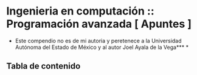 # Ingenieria en computación :: Programación avanzada [ Apuntes ]
* Este compendio no es de mi autoria y peretenece a la Universidad Autónoma del Estado de México y al autor Joel Ayala de la Vega*** *


## Tabla de contenido 
